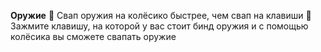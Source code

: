 **Оружие**
:small_orange_diamond: Свап оружия на колёсико быстрее, чем свап на клавиши
:small_orange_diamond: Зажмите клавишу, на которой у вас стоит бинд оружия и с помощью колёсика вы сможете свапать оружие
